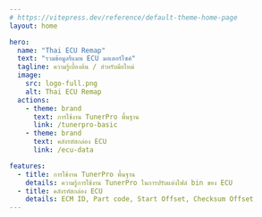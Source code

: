 ```yaml
---
# https://vitepress.dev/reference/default-theme-home-page
layout: home

hero:
  name: "Thai ECU Remap"
  text: "รวมข้อมูลรีแมพ ECU มอเตอร์ไซค์"
  tagline: ความรู้เบื้องต้น / สำหรับมือใหม่
  image:
    src: logo-full.png
    alt: Thai ECU Remap
  actions:
    - theme: brand
      text: การใช้งาน TunerPro พื้นฐาน
      link: /tunerpro-basic
    - theme: brand
      text: คลังรหัสกล่อง ECU
      link: /ecu-data

features:
  - title: การใช้งาน TunerPro พื้นฐาน
    details: ความรู้การใช้งาน TunerPro ในการปรับแต่งไฟล์ bin ของ ECU
  - title: คลังรหัสกล่อง ECU
    details: ECM ID, Part code, Start Offset, Checksum Offset
---
```



